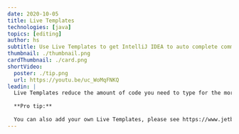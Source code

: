 ```yaml
---
date: 2020-10-05
title: Live Templates
technologies: [java]
topics: [editing]
author: hs
subtitle: Use Live Templates to get IntelliJ IDEA to auto complete common code structures for you.
thumbnail: ./thumbnail.png
cardThumbnail: ./card.png
shortVideo:
  poster: ./tip.png
  url: https://youtu.be/uc_WoMqFNKQ
leadin: |
  Live Templates reduce the amount of code you need to type for the more common code constructs. You can use _psvm_ or _main_ to create the main Java method, for example. There are lots of live templates including _fori_ for a for i loop and _nn_ for not null, plus many more.
  
  **Pro tip:**
  
  You can also add your own Live Templates, please see https://www.jetbrains.com/help/idea/creating-and-editing-live-templates.html for more information.
---
```


